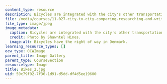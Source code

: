 ```yaml
---
content_type: resource
description: Bicycles are integrated with the city's other transportation modes.
file: /media/courses/11-027-city-to-city-comparing-researching-and-writing-about-cities-spring-2006/50c79f027f361d91d5dddf4d5ee19600_Bikes_2.jpg
file_type: image/jpeg
image_metadata:
  caption: Bicycles are integrated with the city's other transportation modes.
  credit: Photo by Shawntel Hines.
  image-alt: Bicycles have the right of way in Denmark.
learning_resource_types: []
ocw_type: OCWImage
parent_title: Image Gallery
parent_type: CourseSection
resourcetype: Image
title: Bikes_2.jpg
uid: 50c79f02-7f36-1d91-d5dd-df4d5ee19600
---
```

